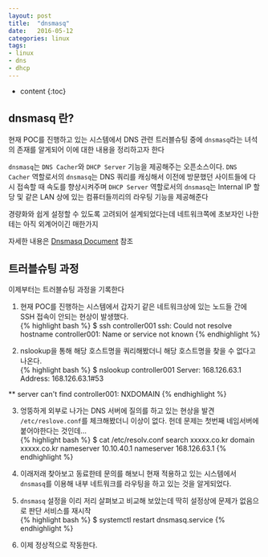 ```yaml
---
layout: post
title:  "dnsmasq"
date:   2016-05-12
categories: linux
tags:
- linux
- dns
- dhcp
---
```


* content
{:toc}

## dnsmasq 란?

현재 POC를 진행하고 있는 시스템에서 DNS 관련 트러블슈팅 중에 `dnsmasq`라는 녀석의 존재를 알게되어 이에 대한 내용을 정리하고자 한다

`dnsmasq`는 `DNS Cacher`와 `DHCP Server` 기능을 제공해주는 오픈소스이다. `DNS Cacher` 역할로서의 `dnsmasq`는 DNS 쿼리를 캐싱해서 이전에 방문했던 사이트들에 다시 접속할 때 속도를 향상시켜주며 `DHCP Server` 역할로서의 `dnsmasq`는 Internal IP 할당 및 같은 LAN 상에 있는 컴퓨터들끼리의 라우팅 기능을 제공해준다

경량화와 쉽게 설정할 수 있도록 고려되어 설계되었다는데 네트워크쪽에 초보자인 나한테는 아직 외계어이긴 매한가지

자세한 내용은 [Dnsmasq Document](http://www.thekelleys.org.uk/dnsmasq/doc.html) 참조

## 트러블슈팅 과정

이제부터는 트러블슈팅 과정을 기록한다

1. 현재 POC를 진행하는 시스템에서 갑자기 같은 네트워크상에 있는 노드들 간에 SSH 접속이 안되는 현상이 발생했다. <br/>
{% highlight bash %}
$ ssh controller001
ssh: Could not resolve hostname controller001: Name or service not known
{% endhighlight %}

2. nslookup을 통해 해당 호스트명을 쿼리해봤더니 해당 호스트명을 찾을 수 없다고 나온다. <br/>
{% highlight bash %}
$ nslookup controller001
Server:		168.126.63.1
Address:	168.126.63.1#53

** server can't find controller001: NXDOMAIN
{% endhighlight %}

3. 엉뚱하게 외부로 나가는 DNS 서버에 질의를 하고 있는 현상을 발견 `/etc/reslove.conf`를 체크해봤더니 이상이 없다. 헌데 문제는 첫번째 네임서버에 붙어야한다는 것인데... <br/>
{% highlight bash %}
$ cat /etc/resolv.conf
search xxxxx.co.kr
domain xxxxx.co.kr
nameserver 10.10.40.1
nameserver 168.126.63.1
{% endhighlight %}

4. 이래저래 찾아보고 동료한테 문의를 해보니 현재 적용하고 있는 시스템에서 `dnsmasq`를 이용해 내부 네트워크를 라우팅을 하고 있는 것을 알게되었다. <br/>

5. `dnsmasq` 설정을 이리 저리 살펴보고 비교해 보았는데 딱히 설정상에 문제가 없음으로 판단 서비스를 재시작 <br/>
{% highlight bash %}
$ systemctl restart dnsmasq.service
{% endhighlight %}

6. 이제 정상적으로 작동한다.


